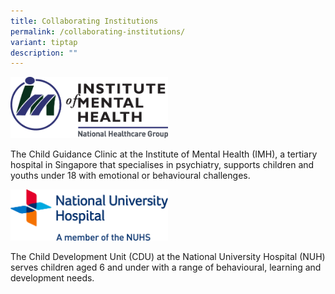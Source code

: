```yaml
---
title: Collaborating Institutions
permalink: /collaborating-institutions/
variant: tiptap
description: ""
---
```

<p></p>
<div class="isomer-image-wrapper">
<img style="width: 50%;" height="auto" width="100%" alt="" src="/images/IMH_Logo.png">
</div>
<p>The Child Guidance Clinic at the Institute of Mental Health (IMH), a tertiary
hospital in Singapore that specialises in psychiatry, supports children
and youths under 18 with emotional or behavioural challenges.</p>
<p></p>
<div class="isomer-image-wrapper">
<img style="width: 50%;" height="auto" width="100%" alt="" src="/images/NUH_Logo_RGB_endorsement__1_.png">
</div>
<p>The Child Development Unit (CDU) at the National University Hospital (NUH)
serves children aged 6 and under with a range of behavioural, learning
and development needs.</p>